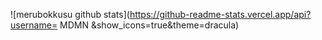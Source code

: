 ![merubokkusu github stats](https://github-readme-stats.vercel.app/api?username= MDMN &show_icons=true&theme=dracula)
